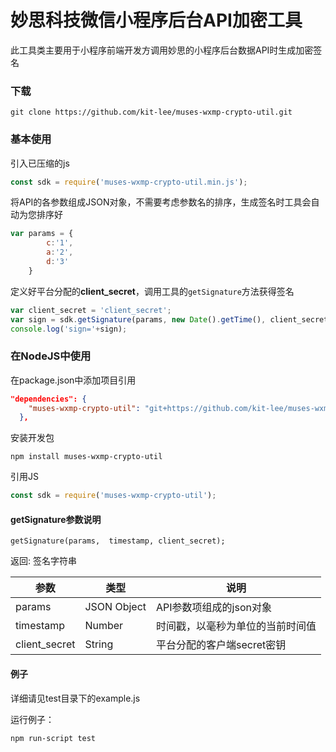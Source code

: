 # 妙思科技微信小程序后台API加密工具

此工具类主要用于小程序前端开发方调用妙思的小程序后台数据API时生成加密签名



### 下载

```shell
git clone https://github.com/kit-lee/muses-wxmp-crypto-util.git
```



### 基本使用

引入已压缩的js

```javascript
const sdk = require('muses-wxmp-crypto-util.min.js');
```

将API的各参数组成JSON对象，不需要考虑参数名的排序，生成签名时工具会自动为您排序好

```javascript
var params = {
        c:'1',
        a:'2',
        d:'3'
    }
```

定义好平台分配的**client_secret**，调用工具的`getSignature`方法获得签名

```javascript
var client_secret = 'client_secret';
var sign = sdk.getSignature(params, new Date().getTime(), client_secret);
console.log('sign='+sign);
```
### 在NodeJS中使用

在package.json中添加项目引用

```json
"dependencies": {
    "muses-wxmp-crypto-util": "git+https://github.com/kit-lee/muses-wxmp-crypto-util.git"
  },
```

安装开发包
```
npm install muses-wxmp-crypto-util
```
引用JS
```javascript
const sdk = require('muses-wxmp-crypto-util');
```



#### getSignature参数说明

`getSignature(params,  timestamp, client_secret);`

返回: 签名字符串

| 参数            | 类型          | 说明               |
| ------------- | ----------- | ---------------- |
| params        | JSON Object | API参数项组成的json对象  |
| timestamp     | Number      | 时间戳，以毫秒为单位的当前时间值 |
| client_secret | String      | 平台分配的客户端secret密钥 |

#### 例子

详细请见test目录下的example.js

运行例子：

```shell
npm run-script test
```

